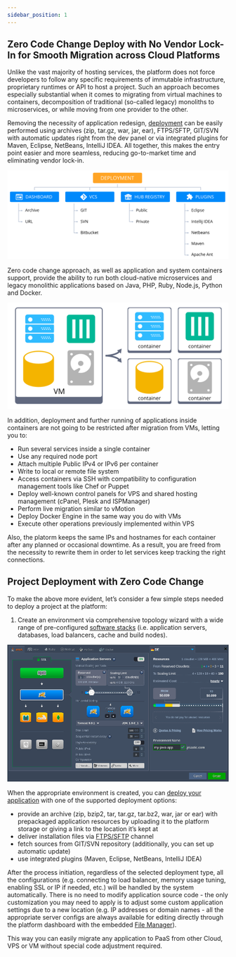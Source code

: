```yaml
---
sidebar_position: 1
---
```


## Zero Code Change Deploy with No Vendor Lock-In for Smooth Migration across Cloud Platforms

Unlike the vast majority of hosting services, the platform does not force developers to follow any specific requirements of immutable infrastructure, proprietary runtimes or API to host a project. Such an approach becomes especially substantial when it comes to migrating from virtual machines to containers, decomposition of traditional (so-called legacy) monoliths to microservices, or while moving from one provider to the other.

Removing the necessity of application redesign, [deployment](https://cloudmydc.com/) can be easily performed using archives (zip, tar.gz, war, jar, ear), FTPS/SFTP, GIT/SVN with automatic updates right from the dev panel or via integrated plugins for Maven, Eclipse, NetBeans, IntelliJ IDEA. All together, this makes the entry point easier and more seamless, reducing go-to-market time and eliminating vendor lock-in.

<div style={{
    display:'flex',
    justifyContent: 'center',
    margin: '0 0 1rem 0'
}}>

![Locale Dropdown](./img/ZeroCodeChangeDeploy/18de87dfc80661420d9c28efa4a217551.svg)

</div>

Zero code change approach, as well as application and system containers support, provide the ability to run both cloud-native microservices and legacy monolithic applications based on Java, PHP, Ruby, Node.js, Python and Docker.

<div style={{
    display:'flex',
    justifyContent: 'center',
    margin: '0 0 1rem 0'
}}>

![Locale Dropdown](./img/ZeroCodeChangeDeploy/18de87dfc80661420d9c28efa4a217552.svg)

</div>

In addition, deployment and further running of applications inside containers are not going to be restricted after migration from VMs, letting you to:

- Run several services inside a single container
- Use any required node port
- Attach multiple Public IPv4 or IPv6 per container
- Write to local or remote file system
- Access containers via SSH with compatibility to configuration management tools like Chef or Puppet
- Deploy well-known control panels for VPS and shared hosting management (cPanel, Plesk and ISPManager)
- Perform live migration similar to vMotion
- Deploy Docker Engine in the same way you do with VMs
- Execute other operations previously implemented within VPS

Also, the platorm keeps the same IPs and hostnames for each container after any planned or occasional downtime. As a result, you are freed from the necessity to rewrite them in order to let services keep tracking the right connections.

## Project Deployment with Zero Code Change

To make the above more evident, let’s consider a few simple steps needed to deploy a project at the platform:

1. Create an environment via comprehensive topology wizard with a wide range of pre-configured [software stacks](https://cloudmydc.com/) (i.e. application servers, databases, load balancers, cache and build nodes).

<div style={{
    display:'flex',
    justifyContent: 'center',
    margin: '0 0 1rem 0'
}}>

![Locale Dropdown](./img/ZeroCodeChangeDeploy/3.png)

</div>

When the appropriate environment is created, you can [deploy your application](https://cloudmydc.com/) with one of the supported deployment options:

- provide an archive (zip, bzip2, tar, tar.gz, tar.bz2, war, jar or ear) with prepackaged application resources by uploading it to the platform storage or giving a link to the location it’s kept at
- deliver installation files via [FTPS/SFTP](https://cloudmydc.com/) channel
- fetch sources from GIT/SVN repository (additionally, you can set up automatic update)
- use integrated plugins (Maven, Eclipse, NetBeans, IntelliJ IDEA)

After the process initiation, regardless of the selected deployment type, all the configurations (e.g. connecting to load balancer, memory usage tuning, enabling SSL or IP if needed, etc.) will be handled by the system automatically. There is no need to modify application source code - the only customization you may need to apply is to adjust some custom application settings due to a new location (e.g. IP addresses or domain names - all the appropriate server configs are always available for editing directly through the platform dashboard with the embedded [File Manager](https://cloudmydc.com/)).

This way you can easily migrate any application to PaaS from other Cloud, VPS or VM without special code adjustment required.
